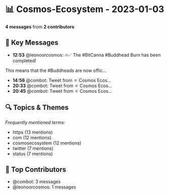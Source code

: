 # 📊 Cosmos-Ecosystem - 2023-01-03
**4 messages** from **2 contributors**

## 💬 Key Messages
- **12:53** @leonoorcosmos: 🔥✅ The #BitCanna #Buddhead Burn has been completed!

This means that the #Buddheads are now offic...
- **14:56** @combot: [‌‌‌‌‎⁠](https://twitter.com/CosmosEcosystem/status/1610288895987699712)Tweet from ⚛️ Cosmos Ecos...
- **20:33** @combot: [‌‌‌‌‎⁠](https://twitter.com/CosmosEcosystem/status/1610373672547586049)Tweet from ⚛️ Cosmos Ecos...
- **20:45** @combot: [‌‌‌‌‎⁠](https://twitter.com/CosmosEcosystem/status/1610376901448634372)Tweet from ⚛️ Cosmos Ecos...

## 🔍 Topics & Themes
*Frequently mentioned terms:*
- https (13 mentions)
- com (12 mentions)
- cosmosecosystem (12 mentions)
- twitter (7 mentions)
- status (7 mentions)

## 👥 Top Contributors
- @combot: 3 messages
- @leonoorcosmos: 1 messages